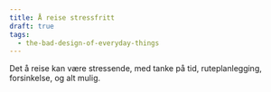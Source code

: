```yaml
---
title: Å reise stressfritt
draft: true
tags:
  - the-bad-design-of-everyday-things
---
```



Det å reise kan være stressende, med tanke på tid, ruteplanlegging, forsinkelse, og alt mulig.
